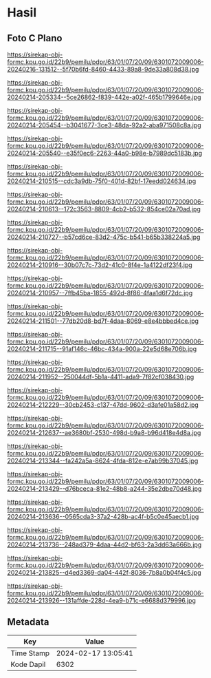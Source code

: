 # Hasil

## Foto C Plano

https://sirekap-obj-formc.kpu.go.id/22b9/pemilu/pdpr/63/01/07/20/09/6301072009006-20240216-131512--5f70b6fd-8460-4433-89a8-9de33a808d38.jpg

https://sirekap-obj-formc.kpu.go.id/22b9/pemilu/pdpr/63/01/07/20/09/6301072009006-20240214-205334--5ce26862-f839-442e-a02f-465b1799646e.jpg

https://sirekap-obj-formc.kpu.go.id/22b9/pemilu/pdpr/63/01/07/20/09/6301072009006-20240214-205454--b3041677-3ce3-48da-92a2-aba971508c8a.jpg

https://sirekap-obj-formc.kpu.go.id/22b9/pemilu/pdpr/63/01/07/20/09/6301072009006-20240214-205540--e35f0ec6-2263-44a0-b98e-b7989dc5183b.jpg

https://sirekap-obj-formc.kpu.go.id/22b9/pemilu/pdpr/63/01/07/20/09/6301072009006-20240214-210515--cdc3a9db-75f0-401d-82bf-17eedd024634.jpg

https://sirekap-obj-formc.kpu.go.id/22b9/pemilu/pdpr/63/01/07/20/09/6301072009006-20240214-210613--172c3563-8809-4cb2-b532-854ce02a70ad.jpg

https://sirekap-obj-formc.kpu.go.id/22b9/pemilu/pdpr/63/01/07/20/09/6301072009006-20240214-210727--b57cd6ce-83d2-475c-b541-b65b338224a5.jpg

https://sirekap-obj-formc.kpu.go.id/22b9/pemilu/pdpr/63/01/07/20/09/6301072009006-20240214-210916--30b07c7c-73d2-41c0-8f4e-1a4122df23f4.jpg

https://sirekap-obj-formc.kpu.go.id/22b9/pemilu/pdpr/63/01/07/20/09/6301072009006-20240214-210957--7ffb45ba-1855-492d-8f86-4faa1d6f72dc.jpg

https://sirekap-obj-formc.kpu.go.id/22b9/pemilu/pdpr/63/01/07/20/09/6301072009006-20240214-211501--77db20d8-bd7f-4daa-8069-e8e4bbbed4ce.jpg

https://sirekap-obj-formc.kpu.go.id/22b9/pemilu/pdpr/63/01/07/20/09/6301072009006-20240214-211715--91af146c-46bc-434a-900a-22e5d68e706b.jpg

https://sirekap-obj-formc.kpu.go.id/22b9/pemilu/pdpr/63/01/07/20/09/6301072009006-20240214-211952--250044df-5b1a-4411-ada9-7f82cf038430.jpg

https://sirekap-obj-formc.kpu.go.id/22b9/pemilu/pdpr/63/01/07/20/09/6301072009006-20240214-212229--30cb2453-c137-47dd-9602-d3afe01a58d2.jpg

https://sirekap-obj-formc.kpu.go.id/22b9/pemilu/pdpr/63/01/07/20/09/6301072009006-20240214-212637--ae3680bf-2530-498d-b9a8-b96d418e4d8a.jpg

https://sirekap-obj-formc.kpu.go.id/22b9/pemilu/pdpr/63/01/07/20/09/6301072009006-20240214-213344--fa242a5a-8624-4fda-812e-e7ab99b37045.jpg

https://sirekap-obj-formc.kpu.go.id/22b9/pemilu/pdpr/63/01/07/20/09/6301072009006-20240214-213429--d76bceca-81e2-48b8-a244-35e2dbe70d48.jpg

https://sirekap-obj-formc.kpu.go.id/22b9/pemilu/pdpr/63/01/07/20/09/6301072009006-20240214-213636--0565cda3-37a2-428b-ac4f-b5c0e45aecb1.jpg

https://sirekap-obj-formc.kpu.go.id/22b9/pemilu/pdpr/63/01/07/20/09/6301072009006-20240214-213736--248ad379-4daa-44d2-bf63-2a3dd63a666b.jpg

https://sirekap-obj-formc.kpu.go.id/22b9/pemilu/pdpr/63/01/07/20/09/6301072009006-20240214-213825--d4ed3369-da04-442f-8036-7b8a0b04f4c5.jpg

https://sirekap-obj-formc.kpu.go.id/22b9/pemilu/pdpr/63/01/07/20/09/6301072009006-20240214-213926--131affde-228d-4ea9-b71c-e6688d379996.jpg


## Metadata

| Key        | Value               |
| ---------- | ------------------- |
| Time Stamp | 2024-02-17 13:05:41 |
| Kode Dapil | 6302                |



